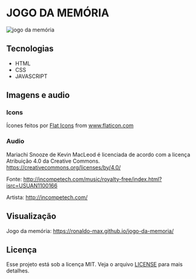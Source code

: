 # JOGO DA MEMÓRIA

<img src="" alt="jogo da memória" />

## Tecnologias

-   HTML
-   CSS
-   JAVASCRIPT

## Imagens e audio

### Icons

<div>Ícones feitos por <a href="https://www.flaticon.com/br/autores/flat-icons" title="Flat Icons">Flat Icons</a> from <a href="https://www.flaticon.com/br/" title="Flaticon">www.flaticon.com</a></div>

### Audio

<div>
<p>Mariachi Snooze de Kevin MacLeod é licenciada de acordo com a licença Atribuição 4.0 da Creative Commons. <a href="https://creativecommons.org/licenses/by/4.0/">https://creativecommons.org/licenses/by/4.0/</a></p>
<p>Fonte: <a href="http://incompetech.com/music/royalty-free/index.html?isrc=USUAN1100166">http://incompetech.com/music/royalty-free/index.html?isrc=USUAN1100166</a></p>
<p>Artista: <a href="http://incompetech.com/">http://incompetech.com/</a></p>
</div>

## Visualização

Jogo da memória: <a href="https://ronaldo-max.github.io/jogo-da-memoria/">https://ronaldo-max.github.io/jogo-da-memoria/</a>

## Licença

Esse projeto está sob a licença MIT. Veja o arquivo [LICENSE](LICENSE) para mais detalhes.
